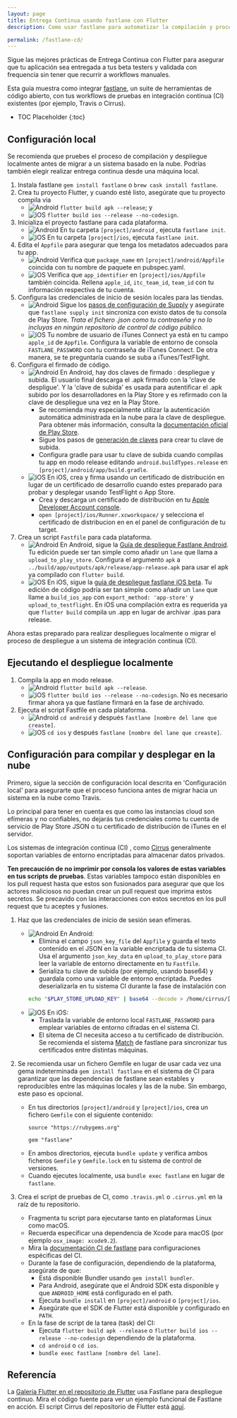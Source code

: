 ```yaml
---
layout: page
title: Entrega Continua usando fastlane con Flutter
description: Como usar fastlane para automatizar la compilación y proceso de release de tu aplicación Flutter.

permalink: /fastlane-cd/
---
```


Sigue las mejores prácticas de Entrega Continua con Flutter para asegurar que tu 
aplicación sea entregada a tus beta testers y validada con frequencia sin tener que 
recurrir a workflows manuales.

Esta guía muestra como integrar [fastlane](https://docs.fastlane.tools/), un suite 
de herramientas de código abierto, con tus workflows de pruebas en integración continua 
(CI) existentes (por ejemplo, Travis o Cirrus).

* TOC Placeholder
{:toc}

## Configuración local

Se recomienda que pruebes el proceso de compilación y despliegue localmente antes de migrar 
a un sistema basado en la nube. Podrías también elegir realizar entrega continua desde 
una máquina local.

1. Instala fastlane `gem install fastlane` o `brew cask install fastlane`.
1. Crea tu proyecto Flutter, y cuando esté listo, asegúrate que tu proyecto compila via
    * ![Android](/images/fastlane-cd/android.png) `flutter build apk --release`; y
    * ![iOS](/images/fastlane-cd/ios.png) `flutter build ios --release --no-codesign`.
1. Inicializa el proyecto fastlane para cada plataforma.
    * ![Android](/images/fastlane-cd/android.png) En tu carpeta `[project]/android`
    , ejecuta `fastlane init`.
    * ![iOS](/images/fastlane-cd/ios.png) En tu carpeta `[project]/ios`,
    ejecuta `fastlane init`.
1. Edita el `Appfile` para asegurar que tenga los metadatos adecuados para tu app.
    * ![Android](/images/fastlane-cd/android.png) Verifica que `package_name` en
    `[project]/android/Appfile` coincida con tu nombre de paquete en pubspec.yaml.
    * ![iOS](/images/fastlane-cd/ios.png) Verifica que `app_identifier` en
    `[project]/ios/Appfile` también coincida. Rellena `apple_id`, `itc_team_id`,
    `team_id` con tu información respectiva de tu cuenta.
1. Configura las credenciales de inicio de sesión locales para las tiendas.
    * ![Android](/images/fastlane-cd/android.png) Sigue los [pasos de configuración de Supply](https://docs.fastlane.tools/getting-started/android/setup/#setting-up-supply)
    y asegúrate que `fastlane supply init` sincroniza con existo datos de tu consola de 
    Play Store. _Trata el fichero .json como tu contraseña y no lo incluyas en ningún 
    repositorio de control de código público._
    * ![iOS](/images/fastlane-cd/ios.png) Tu nombre de usuario de iTunes Connect ya está en 
    tu campo `apple_id` de `Appfile`. Configura la variable de entorno de consola `FASTLANE_PASSWORD` 
    con tu contraseña de iTunes Connect. De otra manera, se te preguntaría cuando 
    se suba a iTunes/TestFlight.
1. Configura el firmado de código.
    * ![Android](/images/fastlane-cd/android.png) En Android, hay dos claves de firmado 
    : despliegue y subida. El usuario final descarga el .apk firmado con la 
    'clave de despligue'. Y la 'clave de subida' es usada para autentificar el .apk
    subido por los desarrolladores en la Play Store y es refirmado con la clave de despliegue 
    una vez en la Play Store.
        * Se recomienda muy especialmente utilizar la autenticación automática administrada 
        en la nube para la clave de despliegue. Para obtener más información, consulta la [documentación oficial de Play Store](https://support.google.com/googleplay/android-developer/answer/7384423?hl=en).
        * Sigue los pasos de [generación de claves](https://developer.android.com/studio/publish/app-signing#sign-apk)
        para crear tu clave de subida.
        * Configura gradle para usar tu clave de subida cuando compilas tu app en modo 
        release editando `android.buildTypes.release` en
        `[project]/android/app/build.gradle`.
    * ![iOS](/images/fastlane-cd/ios.png) En iOS, crea y firma usando un 
    certificado de distribución en lugar de un certificado de desarrollo cuando estes 
    preparado para probar y desplegar usando TestFlight o App Store.
        * Crea y descarga un certificado de distribución en tu [Apple Developer Account console](https://developer.apple.com/account/ios/certificate/).
        * `open [project]/ios/Runner.xcworkspace/` y selecciona el certificado de 
        distribucion en en el panel de configuración de tu target.
1. Crea un script `Fastfile` para cada plataforma.
    * ![Android](/images/fastlane-cd/android.png) En Android, sigue la 
    [Guía de despliegue Fastlane Android](https://docs.fastlane.tools/getting-started/android/beta-deployment/).
    Tu edición puede ser tan simple como añadir un `lane` que llama a `upload_to_play_store`.
    Configura el argumento `apk` a `../build/app/outputs/apk/release/app-release.apk`
    para usar el apk ya compilado con `flutter build`.
    * ![iOS](/images/fastlane-cd/ios.png) En iOS, sigue la [guía de despliegue fastlane iOS beta](https://docs.fastlane.tools/getting-started/ios/beta-deployment/).
    Tu edición de código podría ser tan simple como añadir un `lane` que llame a `build_ios_app` con 
    `export_method: 'app-store'` y `upload_to_testflight`. En iOS una compilación extra
    es requerida ya que `flutter build` compila un .app en lugar de archivar 
    .ipas para release.

Ahora estas preparado para realizar despliegues localmente o migrar el proceso de 
despliegue a un sistema de integración continua (CI).

## Ejecutando el despliegue localmente

1. Compila la app en modo release.
    * ![Android](/images/fastlane-cd/android.png) `flutter build apk --release`.
    * ![iOS](/images/fastlane-cd/ios.png) `flutter build ios --release --no-codesign`.
    No es necesario firmar ahora ya que fastlane firmará en la fase de archivado.
1. Ejecuta el script Fastfile en cada plataforma.
    * ![Android](/images/fastlane-cd/android.png) `cd android` y después
    `fastlane [nombre del lane que creaste]`.
    * ![iOS](/images/fastlane-cd/ios.png) `cd ios` y después
    `fastlane [nombre del lane que creaste]`.

## Configuración para compilar y desplegar en la nube

Primero, sigue la sección de configuración local descrita en 'Configuración local' para 
asegurarte que el proceso funciona antes de migrar hacia un sistema en la nube como Travis.

Lo principal para tener en cuenta es que como las instancias cloud son efímeras y no confiables, no dejarás tus credenciales como tu cuenta de servicio de Play Store JSON o tu certificado de distribución de iTunes en el servidor.

Los sistemas de integración continua (CI) , como 
[Cirrus](https://cirrus-ci.org/guide/writing-tasks/#encrypted-variables)
generalmente soportan variables de entorno encriptadas para almacenar datos 
privados.

**Ten precaución de no imprimir por consola los valores de estas variables en tus scripts de 
pruebas**. Estas variables tampoco están disponibles en los pull request hasta que 
estos son fusionados para asegurar que que los actores maliciosos no puedan crear un pull
request que imprima estos secretos. Se precavido con las interacciones con estos 
secretos en los pull request que tu aceptes y fusiones.

1. Haz que las credenciales de inicio de sesión sean efímeras.
    * ![Android](/images/fastlane-cd/android.png) En Android:
        * Elimina el campo `json_key_file` del `Appfile` y guarda el texto contenido 
        en el JSON en la variable encriptada de tu sistema CI. Usa el argumento 
        `json_key_data` en `upload_to_play_store` para leer la variable 
        de entorno directamente en tu `Fastfile`.
        * Serializa tu clave de subida (por ejemplo, usando base64) y guardala como 
        una variable de entorno encriptada. Puedes deserializarla en tu sistema 
        CI durante la fase de instalación con 
        ```bash
        echo "$PLAY_STORE_UPLOAD_KEY" | base64 --decode > /home/cirrus/[directorio # y nombre de fichero especificado en tu gradle].keystore
        ```
    * ![iOS](/images/fastlane-cd/ios.png) En iOS:
        * Traslada la variable de entorno local `FASTLANE_PASSWORD` para emplear variables de 
        entorno cifradas en el sistema CI.
        * El sitema de CI necesita acceso a tu certificado de distribución. Se recomienda el sistema 
        [Match](https://docs.fastlane.tools/actions/match/) de fastlane para sincronizar tus certificados entre distintas máquinas.

2. Se recomienda usar un fichero Gemfile en lugar de usar cada vez una gema indeterminada 
`gem install fastlane` en el sistema de CI para garantizar que las dependencias de fastlane
sean estables y reproducibles entre las máquinas locales y las de la nube. Sin embargo, este paso es opcional.
    * En tus directorios `[project]/android` y `[project]/ios`, crea un fichero
    `Gemfile` con el siguiente contenido:
      ```
      source "https://rubygems.org"

      gem "fastlane"
      ```
    * En ambos directorios, ejecuta `bundle update` y verifica ambos ficheros `Gemfile` y
    `Gemfile.lock` en tu sistema de control de versiones.
    * Cuando ejecutes localmente, usa `bundle exec fastlane` en lugar de `fastlane`.

3. Crea el script de pruebas de CI, como `.travis.yml` o `.cirrus.yml` en la raíz
de tu repositorio.
    * Fragmenta tu script para ejecutarse tanto en plataformas Linux como macOS.
    * Recuerda especificar una dependencia de Xcode para macOS (por ejemplo
    `osx_image: xcode9.2`).
    * Mira la [documentación CI de fastlane](https://flutter.io/fastlane-cd/)
    para configuraciones espécificas del CI.
    * Durante la fase de configuración, dependiendo de la plataforma, asegúrate de que:
         * Está disponible Bundler usando `gem install bundler`.
         * Para Android, asegúrate que el Android SDK esta disponible y que `ANDROID_HOME` está configurado en el path.
         * Ejecuta `bundle install` en `[project]/android` o `[project]/ios`.
         * Asegúrate que el SDK de Flutter está disponible y configurado en `PATH`.
    * En la fase de script de la tarea (task) del CI:
         * Ejecuta `flutter build apk --release` o `flutter build ios --release --no-codesign` dependiendo de la plataforma.
         * `cd android` o `cd ios`.
         * `bundle exec fastlane [nombre del lane]`.

## Referencía

La [Galería Flutter en el repositorio de Flutter](https://github.com/flutter/flutter/tree/master/examples/flutter_gallery)
usa Fastlane para despliegue continuo. Mira el código fuente para ver un ejemplo 
funcional de Fastlane en acción. El script Cirrus del repositorio de Flutter está 
[aquí](https://github.com/flutter/flutter/blob/master/.cirrus.yml).
